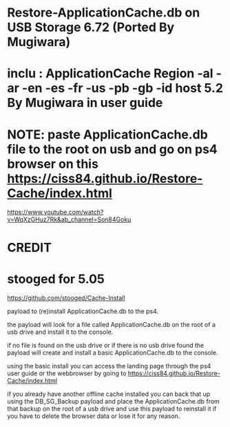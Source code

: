 # Restore-ApplicationCache.db on USB Storage 6.72 (Ported By Mugiwara)

# inclu : ApplicationCache  Region -al -ar -en -es -fr -us -pb -gb -id host 5.2 By Mugiwara in user guide 

# NOTE: paste ApplicationCache.db file to the root on usb and go on ps4 browser on this https://ciss84.github.io/Restore-Cache/index.html
https://www.youtube.com/watch?v=WqXzGHuz7Rk&ab_channel=Son84Goku
# CREDIT 
# stooged for 5.05 
https://github.com/stooged/Cache-Install

payload to (re)install ApplicationCache.db to the ps4.

the payload will look for a file called ApplicationCache.db on the root of a usb drive and install it to the console.

if no file is found on the usb drive or if there is no usb drive found the payload will create and install a basic ApplicationCache.db to the console.

using the basic install you can access the landing page through the ps4 user guide or the webbrowser by going to https://ciss84.github.io/Restore-Cache/index.html

if you already have another offline cache installed you can back that up using the DB_SG_Backup payload and place the ApplicationCache.db from that backup on the root of a usb drive and use this payload to reinstall it if you have to delete the browser data or lose it for any reason.
